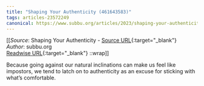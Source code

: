 ```yaml
---
title: "Shaping Your Authenticity (461643583)"
tags: articles-23572249
canonical: https://www.subbu.org/articles/2023/shaping-your-authenticity/
---
```


[[_Source_: Shaping Your Authenticity - [Source URL](https://www.subbu.org/articles/2023/shaping-your-authenticity/){:target="_blank"}<br>
_Author_: subbu.org<br>
[Readwise URL](https://readwise.io/open/461643583){:target="_blank"}
::wrap]]

Because going against our natural inclinations can make us feel like impostors, we tend to latch on to authenticity as an excuse for sticking with what’s comfortable.
